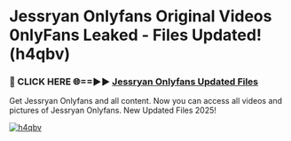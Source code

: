 # Jessryan Onlyfans Original Videos 0nlyFans Leaked - Files Updated! (h4qbv)

<h3>🔴 CLICK HERE 🌐==►► <a href="https://tinyurl.com/ehrbuxhb" rel="nofollow">Jessryan Onlyfans Updated Files</a></h3>

Get Jessryan Onlyfans and all content. Now you can access all videos and pictures of Jessryan Onlyfans. New Updated Files 2025!

[![h4qbv](https://i.imgur.com/lVYEuWS.gif)](https://tinyurl.com/ehrbuxhb)
